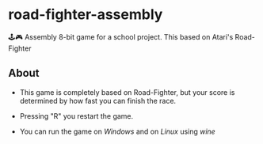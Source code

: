 # road-fighter-assembly
🕹🎮 Assembly 8-bit game for a school project. This based on Atari's Road-Fighter

## About
  * This game is completely based on Road-Fighter, but your score is determined by how fast you can finish the race.

  * Pressing "R" you restart the game.


  * You can run the game on _Windows_ and on _Linux_ using _wine_

